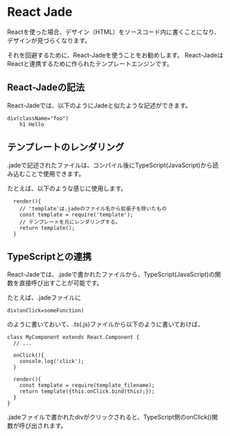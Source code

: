 # React Jade

Reactを使った場合、デザイン（HTML）をソースコード内に書くことになり、デザインが見づらくなります。

それを回避するために、React-Jadeを使うことをお勧めします。
React-JadeはReactと連携するために作られたテンプレートエンジンです。

## React-Jadeの記法

React-Jadeでは、以下のようにJadeと似たような記述ができます。

```jade:template.jade
div(className="foo")
    h1 Hello
```

## テンプレートのレンダリング

.jadeで記述されたファイルは、コンパイル後にTypeScript(JavaScript)から読み込むことで使用できます。

たとえば、以下のような感じに使用します。

```typescript:
  render(){
    // 'template'は.jadeのファイル名から拡張子を除いたもの
    const template = require('template');
    // テンプレートを元にレンダリングする。
    return template();
  }
```

## TypeScriptとの連携

React-Jadeでは、.jadeで書かれたファイルから、TypeScript(JavaScript)の関数を直接呼び出すことが可能です。

たとえば、.jadeファイルに

```jade:
div(onClick=someFunction)
```

のように書いておいて、.ts(.js)ファイルから以下のように書いておけば、

```typescript:
class MyComponent extends React.Component {
  // ...

  onClick(){
    console.log('click');
  }

  render(){
    const template = require(template_filename);
    return template({this.onClick.bind(this);});
  }
}
```

.jadeファイルで書かれたdivがクリックされると、TypeScript側のonClick()関数が呼び出されます。
